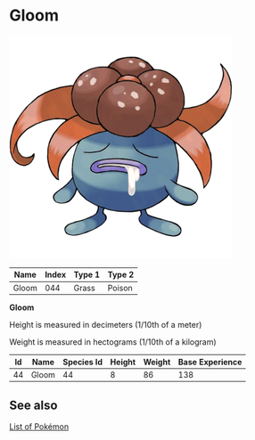 # Gloom


![Gloom](images/044.png)

| **Name** | **Index** | **Type 1** | **Type 2** |
|----|----|----|----|
| Gloom | 044 | Grass | Poison  |

**Gloom** 


Height is measured in decimeters (1/10th of a meter)

Weight is measured in hectograms (1/10th of a kilogram)

| **Id** | **Name** | **Species Id** | **Height** | **Weight** | **Base Experience** |
|--------|----------|----------------|------------|------------|---------------------|
| 44 | Gloom | 44 | 8 | 86 | 138 |


## See also

[List of Pokémon](../pokemon.md)
